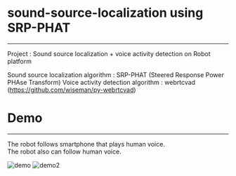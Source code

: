 # sound-source-localization using SRP-PHAT
---
Project : Sound source localization + voice activity detection on Robot platform

Sound source localization algorithm : SRP-PHAT (Steered Response Power PHAse Transform)
Voice activity detection algorithm : webrtcvad (https://github.com/wiseman/py-webrtcvad)

# Demo
---
The robot follows smartphone that plays human voice.  
The robot also can follow human voice.


![demo](./demo/demo.gif)
![demo2](./demo/demo2.gif)
